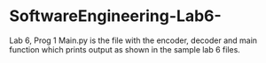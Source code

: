 # SoftwareEngineering-Lab6-
Lab 6, Prog 1 
Main.py is the file with the encoder, decoder and main function which prints output as shown in the sample lab 6 files.

